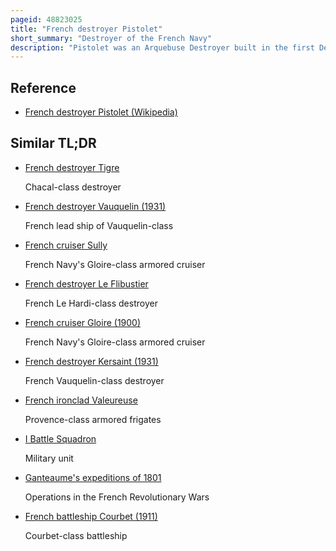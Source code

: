 ```yaml
---
pageid: 48823025
title: "French destroyer Pistolet"
short_summary: "Destroyer of the French Navy"
description: "Pistolet was an Arquebuse Destroyer built in the first Decade of the 20th Century for the french Navy. Completed in 1903 the Ship was initially assigned to the northern Squadron in the english Channel. She was transferred the following Year to french Indochina and remained there for the next Decade. She was present for the Battle of Penang during World War I but was not able to engage the german Cruiser Smsemden. In 1916 Pistolet returned to France and continued Patrolling over the west mediterranean Sea for the Rest of the War. She was eventually sold in 1920 to Shipbreakers."
---
```


## Reference

- [French destroyer Pistolet (Wikipedia)](https://en.wikipedia.org/?curid=48823025)

## Similar TL;DR

- [French destroyer Tigre](/tldr/en/french-destroyer-tigre)

  Chacal-class destroyer

- [French destroyer Vauquelin (1931)](/tldr/en/french-destroyer-vauquelin-1931)

  French lead ship of Vauquelin-class

- [French cruiser Sully](/tldr/en/french-cruiser-sully)

  French Navy's Gloire-class armored cruiser

- [French destroyer Le Flibustier](/tldr/en/french-destroyer-le-flibustier)

  French Le Hardi-class destroyer

- [French cruiser Gloire (1900)](/tldr/en/french-cruiser-gloire-1900)

  French Navy's Gloire-class armored cruiser

- [French destroyer Kersaint (1931)](/tldr/en/french-destroyer-kersaint-1931)

  French Vauquelin-class destroyer

- [French ironclad Valeureuse](/tldr/en/french-ironclad-valeureuse)

  Provence-class armored frigates

- [I Battle Squadron](/tldr/en/i-battle-squadron)

  Military unit

- [Ganteaume's expeditions of 1801](/tldr/en/ganteaumes-expeditions-of-1801)

  Operations in the French Revolutionary Wars

- [French battleship Courbet (1911)](/tldr/en/french-battleship-courbet-1911)

  Courbet-class battleship
